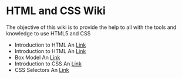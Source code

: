 # HTML and CSS Wiki

The objective of this wiki is to provide the help to all with the tools and knowledge to use HTML5 and CSS

*   Introduction to HTML
An [Link](https://github.com/imoralescs/HTML-and-CSS/wiki/Introduction-to-HTML "Introduction to HTML")
*   Introduction to HTML
An [Link](https://github.com/imoralescs/HTML-and-CSS/wiki/HTML-Models-Of-Content-(Style-Guide) "HTML Models Of Content (Style Guide)")
*   Box Model
An [Link](https://github.com/imoralescs/HTML-and-CSS/wiki/Box-Model "Box Model")
*   Introduction to CSS
An [Link](https://github.com/imoralescs/HTML-and-CSS/wiki/Introduction-to-CSS "Introduction to CSS")
*   CSS Selectors
An [Link](https://github.com/imoralescs/HTML-and-CSS/wiki/CSS-Selectors "CSS Selectors")
